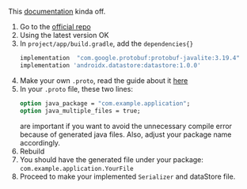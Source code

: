 This [documentation](https://developer.android.com/topic/libraries/architecture/datastore) kinda off. 

1.  Go to the [official repo](https://github.com/google/protobuf-gradle-plugin)  
2.  Using the latest version OK  
3.  In `project/app/build.gradle`, add the `dependencies{}`
    ```gradle
    implementation  "com.google.protobuf:protobuf-javalite:3.19.4"
    implementation 'androidx.datastore:datastore:1.0.0'
    ```
4. Make your own `.proto`, read the guide about it [here](https://protobuf.dev/programming-guides/style/)
5. In your `.proto` file, these two lines:
   ```.proto
   option java_package = "com.example.application";
   option java_multiple_files = true;
   ```  
   are important if you want to avoid the unnecessary compile error because of generated java files. Also, adjust your package name accordingly.  
6. Rebuild
7. You should have the generated file under your package: `com.example.application.YourFile`
8. Proceed to make your implemented `Serializer` and dataStore file.
